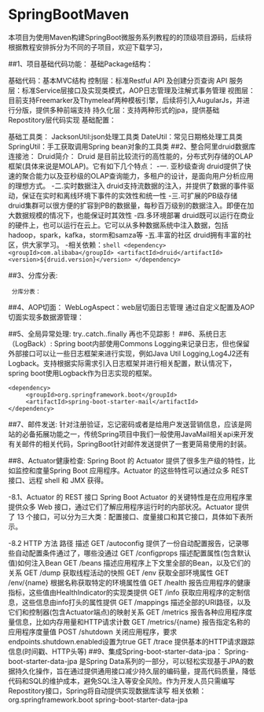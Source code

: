 # SpringBootMaven
本项目为使用Maven构建SpringBoot微服务系列教程的的顶级项目源码，后续将根据教程安排拆分为不同的子项目，欢迎下载学习，

##1、项目基础代码功能：
   基础Package结构：
    
   基础代码：基本MVC结构
     控制层：标准Restful API 及创建分页查询 API
     服务层：标准Service层接口及实现类模式，AOP日志管理及注解式事务管理
     视图层：目前支持Freemarker及Thymeleaf两种模板引擎，后续将引入AugularJs，并进行分版，提供多种前端支持
     持久化层：支持两种形式的jpa，提供基础Repostitory层代码实现
   基础配置：
     
   基础工具类：
     JacksonUtil:json处理工具类
     DateUtil：常见日期格处理工具类
     SpringUtil：手工获取调用Spring bean对象的工具类
##2、整合阿里druid数据库连接池：
    Druid简介：
      Druid 是目前比较流行的高性能的，分布式列存储的OLAP框架(具体来说是MOLAP)。它有如下几个特点：
      -一. 亚秒级查询
           druid提供了快速的聚合能力以及亚秒级的OLAP查询能力，多租户的设计，是面向用户分析应用的理想方式。
      -二.实时数据注入
           druid支持流数据的注入，并提供了数据的事件驱动，保证在实时和离线环境下事件的实效性和统一性
      -三.可扩展的PB级存储
           druid集群可以很方便的扩容到PB的数据量，每秒百万级别的数据注入。即便在加大数据规模的情况下，也能保证时其效性
      -四.多环境部署
           druid既可以运行在商业的硬件上，也可以运行在云上。它可以从多种数据系统中注入数据，包括hadoop，spark，kafka，storm和samza等
      -五.丰富的社区
           druid拥有丰富的社区，供大家学习。
     -相关依赖：```shell
             <dependency>
		    <groupId>com.alibaba</groupId>
		    <artifactId>druid</artifactId>
		    <version>${druid.version}</version>
	    </dependency>
	    ```
      
##3、分库分表:
    
     
     分库分表：
     
##4、AOP切面：
    WebLogAspect：web层切面日志管理
    通过自定义配置及AOP切面实现多数据源管理：
    
##5、全局异常处理:
      try..catch..finally 再也不见踪影！
##6、系统日志（LogBack）:
     Spring boot内部使用Commons Logging来记录日志，但也保留外部接口可以让一些日志框架来进行实现，例如Java Util Logging,Log4J2还有Logback。支持根据实际需求引入日志框架并进行相关配置，默认情况下，spring boot使用Logback作为日志实现的框架。
   ```shell
   <dependency> 
	    <groupId>org.springframework.boot</groupId>
	    <artifactId>spring-boot-starter-mail</artifactId>
   </dependency>  
   ```
##7、邮件发送:
   针对注册验证，忘记密码或者是给用户发送营销信息，应该是网站的必备拓展功能之一，传统Spring项目中我们一般使用JavaMail相关api来开发有关邮件的相关代码，SpringBoot针对邮件发送提供了一套更简易使用的封装。
 
##8、Actuator健康检查:
Spring Boot 的 Actuator 提供了很多生产级的特性，比如监控和度量Spring Boot 应用程序。Actuator 的这些特性可以通过众多 REST 接口、远程 shell 和 JMX 获得。

-8.1、Actuator 的 REST 接口
    Spring Boot Actuator 的关键特性是在应用程序里提供众多 Web 接口，通过它们了解应用程序运行时的内部状况。Actuator 提供了 13 个接口，可以分为三大类：配置接口、度量接口和其它接口，具体如下表所示。

-8.2  HTTP 方法	路径	描述
    GET	/autoconfig	提供了一份自动配置报告，记录哪些自动配置条件通过了，哪些没通过
    GET	/configprops	描述配置属性(包含默认值)如何注入Bean
    GET	/beans	描述应用程序上下文里全部的Bean，以及它们的关系
    GET	/dump	获取线程活动的快照
    GET	/env	获取全部环境属性
    GET	/env/{name}	根据名称获取特定的环境属性值
    GET	/health	报告应用程序的健康指标，这些值由HealthIndicator的实现类提供
    GET	/info	获取应用程序的定制信息，这些信息由info打头的属性提供
    GET	/mappings	描述全部的URI路径，以及它们和控制器(包含Actuator端点)的映射关系
    GET	/metrics	报告各种应用程序度量信息，比如内存用量和HTTP请求计数
    GET	/metrics/{name}	报告指定名称的应用程序度量值
    POST	/shutdown	关闭应用程序，要求endpoints.shutdown.enabled设置为true
    GET	/trace	提供基本的HTTP请求跟踪信息(时间戳、HTTP头等)
##9、集成Spring-boot-starter-data-jpa：
    Spring-boot-starter-data-jpa 是Spring Data系列的一部分，可以轻松实现基于JPA的数据持久化操作，旨在通过提供通用接口减少持久层的编码量，提高代码质量，降低代码和SQL的维护成本，避免SQL注入等安全风险。作为开发人员只需编写Repostitory接口，Spring将自动提供实现数据库读写
   相关依赖：
   <dependency>
           <groupId>org.springframework.boot</groupId>
           <artifactId>spring-boot-starter-data-jpa</artifactId>
       </dependency>
